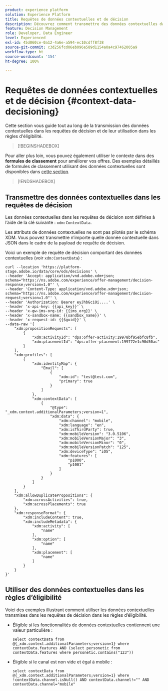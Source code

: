 ```yaml
---
product: experience platform
solution: Experience Platform
title: Requêtes de données contextuelles et de décision
description: Découvrez comment transmettre des données contextuelles dans les requêtes de décision.
feature: Decision Management
role: Developer, Data Engineer
level: Experienced
exl-id: 45d060ce-0a12-4a6e-a594-ec10cdff8f38
source-git-commit: c3d256fcd06eb096a589d1154a0a4c97462005a9
workflow-type: ht
source-wordcount: '154'
ht-degree: 100%

---
```


# Requêtes de données contextuelles et de décision {#context-data-decisioning}

Cette section vous guide tout au long de la transmission des données contextuelles dans les requêtes de décision et de leur utilisation dans les règles d&#39;éligibilité.

>[!BEGINSHADEBOX]

Pour aller plus loin, vous pouvez également utiliser le contexte dans des **formules de classement** pour améliorer vos offres. Des exemples détaillés de formules de classement utilisant des données contextuelles sont disponibles dans [cette section](../offers/ranking/create-ranking-formulas.md#context-data).

>[!ENDSHADEBOX]

## Transmettre des données contextuelles dans les requêtes de décision

Les données contextuelles dans les requêtes de décision sont définies à l’aide de la clé suivante : `xdm:ContextData`.

Les attributs de données contextuelles ne sont pas pilotés par le schéma XDM. Vous pouvez transmettre n’importe quelle donnée contextuelle dans JSON dans le cadre de la payload de requête de décision.

Voici un exemple de requête de décision comportant des données contextuelles (voir `xdm:ContextData`) :

```
curl --location 'https://platform-stage.adobe.io/data/core/ods/decisions' \
--header 'Accept: application/vnd.adobe.xdm+json; schema="https://ns.adobe.com/experience/offer-management/decision-response;version=1.0"' \
--header 'Content-Type: application/vnd.adobe.xdm+json; schema="https://ns.adobe.com/experience/offer-management/decision-request;version=1.0"' \
--header 'Authorization: Bearer eyJhbGciOi....' \
--header 'x-api-key: {{api_key}}' \
--header 'x-gw-ims-org-id: {{ims_org}}' \
--header 'x-sandbox-name: {{sandbox_name}}' \
--header 'x-request-id: {{$guid}}' \
--data-raw '{
    "xdm:propositionRequests": [
        {
            "xdm:activityId": "dps:offer-activity:19978bf95ebfc8fb",
            "xdm:placementId": "dps:offer-placement:199772e1c90d50ac"
        }
    ],
    "xdm:profiles": [
        {
            "xdm:identityMap": {
                "Email": [
                    {
                        "xdm:id": "test@test.com",
                        "primary": true
                    }
                ]
            },
            "xdm:contextData": [
                {
                    "@type": "_xdm.context.additionalParameters;version=1",
                    "xdm:data": {
                        "xdm:channel": "mobile",
                        "xdm:language": "en",
                        "xdm:isThirdParty": true,
                        "xdm:mobileVersion": "3.0.5106",
                        "xdm:mobileVersionMajor": "3",
                        "xdm:mobileVersionMinor": "0",
                        "xdm:mobileVersionPatch": "125",
                        "xdm:deviceType": "iOS",
                        "xdm:features": [
                            "p1000",
                            "p1001"
                        ]
                    }
                }
            ]
        }
    ],
    "xdm:allowDuplicatePropositions": {
        "xdm:acrossActivities": true,
        "xdm:acrossPlacements": true
    },
    "xdm:responseFormat": {
        "xdm:includeContent": true,
        "xdm:includeMetadata": {
            "xdm:activity": [
                "name"
            ],
            "xdm:option": [
                "name"
            ],
            "xdm:placement": [
                "name"
            ]
        }
    }
}'
```

## Utiliser des données contextuelles dans les règles d’éligibilité

Voici des exemples illustrant comment utiliser les données contextuelles transmises dans les requêtes de décision dans les règles d’éligibilité.

* Éligible si les fonctionnalités de données contextuelles contiennent une valeur particulière :

  ```
  select contextData from @{_xdm.context.additionalParameters;version=1} where contextData.features AND (select personetic from contextData.features where personetic.contains("123"))
  ```

* Éligible si le canal est non vide et égal à mobile :

  ```
  select contextData from @{_xdm.context.additionalParameters;version=1} where !contextData.channel.isNull() AND contextData.channel!="" AND contextData.channel="mobile"
  ```
